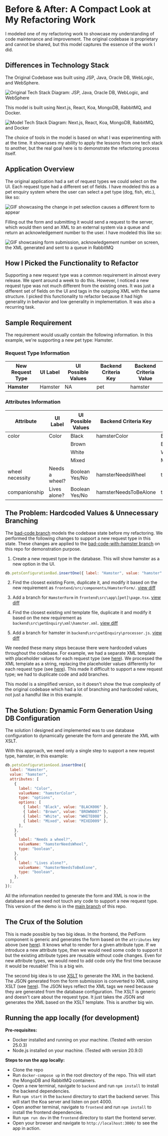 # Before & After: A Compact Look at My Refactoring Work

I modeled one of my refactoring work to showcase my understanding of code maintenance and improvement. The original codebase is proprietary and cannot be shared, but this model captures the essence of the work I did.

## Differences in Technology Stack

The Original Codebase was built using JSP, Java, Oracle DB, WebLogic, and WebSphere.

![Original Tech Stack Diagram: JSP, Java, Oracle DB, WebLogic, and WebSphere](./docs/original_tech_stack.png)

This model is built using Next.js, React, Koa, MongoDB, RabbitMQ, and Docker.

![Model Tech Stack Diagram: Next.js, React, Koa, MongoDB, RabbitMQ, and Docker](./docs/model_tech_stack.png)

The choice of tools in the model is based on what I was experimenting with at the time. It showcases my ability to apply the lessons from one tech stack to another, but the real goal here is to demonstrate the refactoring process itself.

## Application Overview

The original application had a set of request types we could select on the UI. Each request type had a different set of fields. I have modeled this as a pet enquiry system where the user can select a pet type (dog, fish, etc.), like so:

![GIF showcasing the change in pet selection causes a different form to appear](./docs/showcase_pet_form_variation.gif)

Filling out the form and submitting it would send a request to the server, which would then send an XML to an external system via a queue and return an acknowledgement number to the user. I have modeled this like so:

![GIF showcasing form submission, acknowledgement number on screen, the XML generated and sent to a queue in RabbitMQ](./docs/showcase_request_flow.gif)

## How I Picked the Functionality to Refactor

Supporting a new request type was a common requirement in almost every release. We spent around a week to do this. However, I noticed a new request type was not much different from the existing ones. It was just a different set of fields on the UI and tags in the outgoing XML with the same structure. I picked this functionality to refactor because it had high generality in behavior and low generality in implementation. It was also a recurring task.

## Sample Requirement

The requirement would usually contain the following information. In this example, we're supporting a new pet type: Hamster.

### Request Type Information

| New Request Type | UI Label | UI Possible Values | Backend Criteria Key | Backend Criteria Value |
| ---------------- | -------- | ------------------ | -------------------- | ---------------------- |
| **Hamster**      | Hamster  | NA                 | pet                  | hamster                |

### Attributes Information

| Attribute       | UI Label       | UI Possible Values | Backend Criteria Key  | Backend Criteria Value |
| --------------- | -------------- | ------------------ | --------------------- | ---------------------- |
| color           | Color          | Black              | hamsterColor          | BLACK006               |
|                 |                | Brown              |                       | BROWN007               |
|                 |                | White              |                       | WHITE008               |
|                 |                | Mixed              |                       | MIXED009               |
| wheel necessity | Needs a wheel? | Boolean Yes/No     | hamsterNeedsWheel     | true/false             |
| companionship   | Lives alone?   | Boolean Yes/No     | hamsterNeedsToBeAlone | true/false             |

## The Problem: Hardcoded Values & Unnecessary Branching

The [bad-code branch][6] models the codebase state before my refactoring. We performed the following changes to support a new request type in this state. These changes are applied to the [bad-code-with-hamster branch][5] on this repo for demonstration purpose.

1. Create a new request type in the database. This will show hamster as a new option in the UI.

```js
db.petsConfigurationBad.insertOne({ label: "Hamster", value: "hamster" });
```

2. Find the closest existing Form, duplicate it, and modify it based on the new requirement as `frontend/src/components/HamsterForm/`. [view diff][1]

3. Add a branch for `HamsterForm` in `frontend\src\app\[pet]\page.tsx`. [view diff][2]

4. Find the closest existing xml template file, duplicate it and modify it based on the new requirement as `backend\src\petEnquiry\xml\hamster.xml`. [view diff][3]

5. Add a branch for hamster in `backend\src\petEnquiry\processor.js`. [view diff][4]

We needed these many steps because there were hardcoded values throughout the codebase. For example, we had a separate XML template with placeholder values for each request type (see [here][10]). We processed the XML template as a string, replacing the placeholder values differently for each request type (see [here][11]). This made it difficult to support a new request type; we had to duplicate code and add branches.

This model is a simplified version, so it doesn't show the true complexity of the original codebase which had a lot of branching and hardcoded values, not just a handful like in this example.

## The Solution: Dynamic Form Generation Using DB Configuration

The solution I designed and implemented was to use database configuration to dynamically generate the form and generate the XML with XSLT.

With this approach, we need only a single step to support a new request type, hamster, in this example:

```js
db.petsConfigurationGood.insertOne({
  label: "Hamster",
  value: "hamster",
  attributes: [
    {
      label: "Color",
      valueName: "hamsterColor",
      type: "options",
      options: [
        { label: "Black", value: "BLACK006" },
        { label: "Brown", value: "BROWN007" },
        { label: "White", value: "WHITE008" },
        { label: "Mixed", value: "MIXED009" },
      ],
    },
    {
      label: "Needs a wheel?",
      valueName: "hamsterNeedsWheel",
      type: "boolean",
    },
    {
      label: "Lives alone?",
      valueName: "hamsterNeedsToBeAlone",
      type: "boolean",
    },
  ],
});
```

All the information needed to generate the form and XML is now in the database and we need not touch any code to support a new request type. This version of the demo is in the [main branch][7] of this repo.

## The Crux of the Solution

This is made possible by two big ideas. In the frontend, the PetForm component is generic and generates the form based on the `attributes` key above (see [here][8]). It knows what to render for a given attribute type. If we introduce a new attribute type, then we would need some code to support it but the existing attribute types are reusable without code changes. Even for new attribute types, we would need to add code only the first time because it would be reusable! This is a big win.

The second big idea is to use [XSLT][9] to generate the XML in the backend. The JSON generated from the form submission is converted to XML using XSLT (see [here][12]). The JSON keys reflect the XML tags we need because they are generated from the database configuration. The XSLT is generic and doesn't care about the request type. It just takes the JSON and generates the XML based on the XSLT template. This is another big win.

## Running the app locally (for development)

**Pre-requisites:**

- Docker installed and running on your machine. (Tested with version 25.0.3)
- Node.js installed on your machine. (Tested with version 20.9.0)

**Steps to run the app locally:**

- Clone the repo
- Run `docker-compose up` in the root directory of the repo. This will start the MongoDB and RabbitMQ containers.
- Open a new terminal, navigate to `backend` and run `npm install` to install the backend dependencies.
- Run `npm start` in the `backend` directory to start the backend server. This will start the Koa server and listen on port 4000.
- Open another terminal, navigate to `frontend` and run `npm install` to install the frontend dependencies.
- Run `npm run dev` in the `frontend` directory to start the frontend server.
- Open your browser and navigate to `http://localhost:3000/` to see the app in action.

[1]: https://github.com/andrewnessinjim/refactor-demo-xml/commit/98214662d373898e6067790166f02811ca295ad1
[2]: https://github.com/andrewnessinjim/refactor-demo-xml/commit/faefa5bc2bd0a406c6f38d571cd0a5c50166fe37
[3]: https://github.com/andrewnessinjim/refactor-demo-xml/commit/024e727c1aae91435ab538a8ab03765aba12c28d
[4]: https://github.com/andrewnessinjim/refactor-demo-xml/commit/8605788c80edfdd88168726b4ab251652e6b8c96
[5]: https://github.com/andrewnessinjim/refactor-demo-xml/commits/bad-code-with-hamster/
[6]: https://github.com/andrewnessinjim/refactor-demo-xml/tree/bad-code
[7]: https://github.com/andrewnessinjim/refactor-demo-xml/tree/main
[8]: https://github.com/andrewnessinjim/refactor-demo-xml/blob/main/frontend/src/components/PetForm/PetForm.tsx#L97-L104
[9]: https://github.com/andrewnessinjim/refactor-demo-xml/blob/main/backend/src/petEnquiry/xsl/petSearchRequest.xsl
[10]: https://github.com/andrewnessinjim/refactor-demo-xml/tree/bad-code/backend/src/petEnquiry/xml
[11]: https://github.com/andrewnessinjim/refactor-demo-xml/blob/bad-code/backend/src/petEnquiry/processor.js#L15-L41
[12]: https://github.com/andrewnessinjim/refactor-demo-xml/blob/main/backend/src/petEnquiry/processor.js#L14-L27
